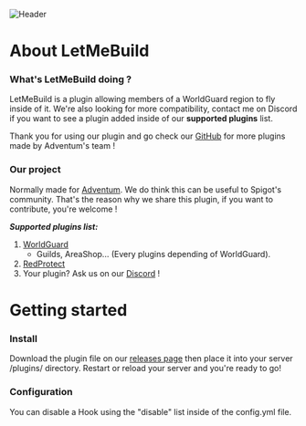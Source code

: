 ![Header](https://i.imgur.com/rBN21xD.png)

# About LetMeBuild

### What's LetMeBuild doing ?
LetMeBuild is a plugin allowing members of a WorldGuard region to fly inside of it.
We're also looking for more compatibility, contact me on Discord if you want to see a plugin added inside of our **supported plugins** list.

Thank you for using our plugin and go check our [GitHub](https://github.com/AdventumMC) for more plugins made by Adventum's team !

### Our project
Normally made for [Adventum](https://adventum.fr). We do think this can be useful to Spigot's community. That's the reason why we share this plugin, if you want to contribute, you're welcome !

_**Supported plugins list:**_
1. [WorldGuard](https://dev.bukkit.org/projects/worldguard)
   * Guilds, AreaShop... (Every plugins depending of WorldGuard).
2. [RedProtect](https://www.spigotmc.org/resources/redprotect-for-all-versions-anti-grief-server-protection.15841/)
3. Your plugin? Ask us on our [Discord](https://discord.gg/ZQbz3RF) !


# Getting started

### Install
Download the plugin file on our [releases page](https://github.com/AdventumMC/LetMeBuild/releases) then place it into your server /plugins/ directory.
Restart or reload your server and you're ready to go!

### Configuration
You can disable a Hook using the "disable" list inside of the config.yml file.
